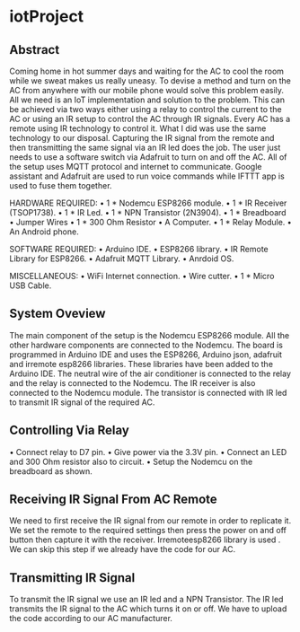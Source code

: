 # iotProject
## Abstract
Coming home in hot summer days and waiting for the AC to cool the room while we sweat makes us really uneasy. To devise a method and turn on the AC from anywhere with our mobile phone would solve this problem easily. All we need is an IoT implementation and solution to the problem.
This can be achieved via two ways either using a relay to control the current to the AC or using an IR setup to control the AC through IR signals.
Every AC has a remote using IR technology to control it. What I did was use the same technology to our disposal. Capturing the IR signal from the remote and then transmitting the same signal via an IR led does the job. 
The user just needs to use a software switch via Adafruit to turn on and off the AC. All of the setup uses MQTT protocol and internet to communicate. Google assistant and Adafruit are used to run voice commands while IFTTT app is used to fuse them together.










HARDWARE REQUIRED:
•	1 * Nodemcu ESP8266 module.
•	1 * IR Receiver (TSOP1738).
•	1 * IR Led.
•	1 * NPN Transistor (2N3904).
•	1 * Breadboard
•	Jumper Wires
•	1 * 300 Ohm Resistor
•	A Computer.
•	1 * Relay Module.
•	An Android phone.

SOFTWARE REQUIRED:
•	Arduino IDE.
•	ESP8266 library.
•	IR Remote Library for ESP8266.
•	Adafruit MQTT Library.
•	Anrdoid OS.

MISCELLANEOUS:
•	WiFi Internet connection.
•	Wire cutter.
•	1 * Micro USB Cable.

## System Oveview
The main component of the setup is the Nodemcu ESP8266 module. All the other hardware components are connected   to the Nodemcu. The board is programmed in Arduino IDE and uses the ESP8266, Arduino json, adafruit and irremote esp8266 libraries. These libraries have been added to the Arduino IDE.
The neutral wire of the air conditioner is connected to the relay and the relay is connected to the Nodemcu. The IR receiver is also connected to the Nodemcu module. The transistor is connected with IR led to transmit IR signal of the required AC.

## Controlling Via Relay

•	Connect relay to D7 pin.
•	Give power via the 3.3V pin.
•	Connect an LED and 300 Ohm resistor also to circuit.
•	Setup the Nodemcu on the breadboard as shown. 

## Receiving IR Signal From AC Remote

We need to first receive the IR signal from our remote in order to replicate it. We set the remote to the required settings then press the power on and off button then capture it with the receiver. Irremoteesp8266 library is used . We can skip this step if we already have the code for our AC.
## Transmitting IR Signal
To transmit the IR signal we use an IR led and a NPN Transistor. The IR led transmits the IR signal to the AC which turns it on or off.
We have to upload the code according to our AC manufacturer.
